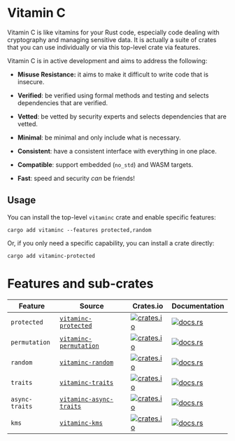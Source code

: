 <!-- TODO: Logo -->
# Vitamin C

Vitamin C is like vitamins for your Rust code, especially code dealing with cryptography and managing sensitive data.
It is actually a suite of crates that you can use individually or via this top-level crate via features.

Vitamin C is in active development and aims to address the following:

* **Misuse Resistance:** it aims to make it difficult to write code that is insecure.

* **Verified**: be verified using formal methods and testing and selects dependencies that are verified.

* **Vetted**: be vetted by security experts and selects dependencies that are vetted.

* **Minimal**: be minimal and only include what is necessary.

* **Consistent**: have a consistent interface with everything in one place.

* **Compatible**: support embedded (`no_std`) and WASM targets.

* **Fast**: speed and security _can_ be friends!

## Usage

You can install the top-level `vitaminc` crate and enable specific features:

```plaintext
cargo add vitaminc --features protected,random
```

Or, if you only need a specific capability, you can install a crate directly:

```plaintext
cargo add vitaminc-protected
```

# Features and sub-crates

| Feature      | Source            | Crates.io                                                                                              | Documentation |
|--------------|------------------|--------------------------------------------------------------------------------------------------------|---------------|
| `protected`  | [`vitaminc-protected`](https://github.com/cipherstash/vitaminc/tree/main/packages/protected) | [![crates.io](https://img.shields.io/crates/v/vitaminc-protected.svg)](https://crates.io/crates/vitaminc-protected) | [![docs.rs](https://docs.rs/vitaminc-protected/badge.svg)](https://docs.rs/vitaminc-protected) |
| `permutation`  | [`vitaminc-permutation`](https://github.com/cipherstash/vitaminc/tree/main/packages/permutation) | [![crates.io](https://img.shields.io/crates/v/vitaminc-permutation.svg)](https://crates.io/crates/vitaminc-permutation) | [![docs.rs](https://docs.rs/vitaminc-permutation/badge.svg)](https://docs.rs/vitaminc-permutation) |
| `random`  | [`vitaminc-random`](https://github.com/cipherstash/vitaminc/tree/main/packages/random) | [![crates.io](https://img.shields.io/crates/v/vitaminc-random.svg)](https://crates.io/crates/vitaminc-random) | [![docs.rs](https://docs.rs/vitaminc-random/badge.svg)](https://docs.rs/vitaminc-random) |
| `traits`  | [`vitaminc-traits`](https://github.com/cipherstash/vitaminc/tree/main/packages/traits) | [![crates.io](https://img.shields.io/crates/v/vitaminc-traits.svg)](https://crates.io/crates/vitaminc-traits) | [![docs.rs](https://docs.rs/vitaminc-traits/badge.svg)](https://docs.rs/vitaminc-traits) |
| `async-traits`  | [`vitaminc-async-traits`](https://github.com/cipherstash/vitaminc/tree/main/packages/async-traits) | [![crates.io](https://img.shields.io/crates/v/vitaminc-async-traits.svg)](https://crates.io/crates/vitaminc-async-traits) | [![docs.rs](https://docs.rs/vitaminc-async-traits/badge.svg)](https://docs.rs/vitaminc-async-traits) |
| `kms`  | [`vitaminc-kms`](https://github.com/cipherstash/vitaminc/tree/main/packages/kms) | [![crates.io](https://img.shields.io/crates/v/vitaminc-kms.svg)](https://crates.io/crates/vitaminc-kms) | [![docs.rs](https://docs.rs/vitaminc-kms/badge.svg)](https://docs.rs/vitaminc-kms) |

